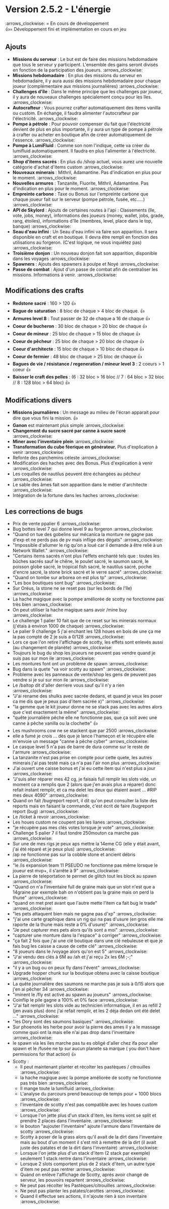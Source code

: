 # Version 2.5.2 - L'énergie

&#x20;:arrows\_clockwise: = En cours de développement\
:thumbsup:= Développement fini et implémentation en cours en jeu

## Ajouts

* **Missions du serveur** : Le but est de faire des missions hebdomadaire que tous le serveur y participent. L'ensemble des gains seront divisés en fonction de la participation des joueurs. :arrows\_clockwise:
* **Missions hebdomadaire** : En plus des missions du serveur en hebdomadaire, il y aura aussi des missions hebdomadaire pour chaque joueur (complémentaire aux missions journalières) :arrows\_clockwise:
* **Challenges d'île** : Dans le même principe que les challenges par joueur, il y aura de nouveaux challenges spécialement conçu pour les îles. :arrows\_clockwise:
* **Autocrafteur** : Vous pourrez crafter automatiquement des items vanilla ou custom. En échange, il faudra alimenter l'autocrafteur par l'électricité. :arrows\_clockwise:
* **Pompe à pétrole** : Pour pouvoir compenser du fait que l'électricité devient de plus en plus importante, il y aura un type de pompe à pétrole à crafter ou acheter en boutique afin de créer automatiquement de l'essence. :arrows\_clockwise:
* **Pompe à LumiFluid** : Comme son nom l'indique, cette va créer du lumifluid automatiquement. Il faudra en plus l'alimenter à l'électricité. :arrows\_clockwise:
* **Shop d'items sacrés** : En plus du /shop actuel, vous aurez une nouvelle catégorie d'achat d'items custom :arrows\_clockwise:
* **Nouveaux minerais** : Mithril, Adamantine. Pas d'indication en plus pour le moment. :arrows\_clockwise:
* **Nouvelles armures** : Tanzanite, Fluorite, Mithril, Adamantine. Pas d'indication en plus pour le moment. :arrows\_clockwise:
* **Empreinte carbone** : Taxe ou Bonus sur l'empreinte carbone que chaque joueur fait sur le serveur (pompe pétrole, fusée, etc.....) :arrows\_clockwise:
* **API de Skylord** : Ajouts de certaines routes à l'api : Classements (île, vote, jobs, money), informations des joueurs (money, wallet, jobs, grade, rang, étoiles), informations d'île (membres, level, place dans le top, banque) :arrows\_clockwise:
* **Seau d'eau infini** : Un Seau d'eau infini va faire son apparition. Il sera disponible en craft et en boutique. Il devra être rempli en fonction des utilisations au forgeron. (C'est logique, ne vous inquiétez pas) :arrows\_clockwise:
* **Troisième donjon** : Un nouveau donjon fait son apparition, disponible dans les voyages :arrows\_clockwise:
* **Spawners** : Ajouts des spawners à poulpe et Noyé :arrows\_clockwise:
* **Passe de combat** : Ajout d'un passe de combat afin de centraliser les missions. Informations à venir. :arrows\_clockwise:

## Modifications des crafts

* **Redstone sacré** : 160 > 120 :thumbsup:
* **Bague de saturation** : 8 bloc de chaque > 4 bloc de chaque. :thumbsup:
* **Armures level 8** : Tout passer de 32 de chaque a 16 de chaque :thumbsup:
* **Coeur de bucheron** : 30 bloc de chaque > 20 bloc de chaque :thumbsup:
* **Coeur de mineur** : 25 bloc de chaque > 15 bloc de chaque :thumbsup:
* **Coeur de pêcheur** : 25 bloc de chaque > 20 bloc de chaque :thumbsup:
* **Coeur d'architecte** : 15 bloc de chaque > 10 bloc de chaque :thumbsup:
* **Coeur de fermier** : 48 bloc de chaque > 25 bloc de chaque :thumbsup:
* **Bagues de vie / résistance / regeneration / mineur level 3** : 2 coeurs > 1 coeur :thumbsup:
* **Baisser le craft des pelles** : (6 : 32 bloc > 16 bloc // 7 : 64 bloc > 32 bloc // 8 : 128 bloc > 64 bloc) :thumbsup:

## Modifications divers

* **Missions journalières** : Un message au milieu de l'écran apparait pour dire que vous fini la mission. :thumbsup:
* **Ganon** est maintenant plus simple :arrows\_clockwise:
* **Changement du sucre sacré par canne à sucre sacré** :arrows\_clockwise:
* **Miner avec l'inventaire plein** :arrows\_clockwise:
* **Transformation du cube féerique en générateur.** Plus d'explication à venir :arrows\_clockwise:
* Refonte des parchemins céleste :arrows\_clockwise:
* Modification des haches avec des Bonus. Plus d'explication à venir :arrows\_clockwise:
* Les coquilles de nautilus peuvent être échangées au pêcheur :arrows\_clockwise:
* Le sable des âmes fait son apparition dans le métier d'architecte :arrows\_clockwise:
* Intégration de la fortune dans les haches :arrows\_clockwise:

## Les corrections de bugs

* Prix de vente ppalier 6 :arrows\_clockwise:
* Bug bottes level 7 qui donne level 9 au forgeron :arrows\_clockwise:
* "Quand on tue des gobelins sur mécanica la monture ne gagne pas d'exp et ne perds pas de pv mais inflige des dégats" :arrows\_clockwise:
* "Impossible d'allumer le rig qu'on a loué car il demande à être relié à un Network Wallet." :arrows\_clockwise:
* "Certains items sacrés n'ont plus l'effets enchanté tels que : toutes les bûches sacrés sauf le chêne, le poulet sacré, le saumon sacré, le poisson globe sacré, le tropical fish sacré, le nautilus sacré, poche d'encre sacré, la stone brick sacré et le verre sacré" :arrows\_clockwise:
* "Quand on tombe sur arborea on est plus tp" :arrows\_clockwise:
* "Les box boutiques sont bug" :arrows\_clockwise:
* Sur Oréus, la stone ne se reset pas (sur les bords de l'île) :arrows\_clockwise:
* La hache magique avec la pompe améliorée de scotty ne fonctionne pas très bien :arrows\_clockwise:
* On peut utiliser la hache magique sans avoir /mine buy :arrows\_clockwise:
* Le challenge 1 palier 10 fait que de ce reset sur les minerais normaux (j'étais à environ 1000 de chaque) :arrows\_clockwise:
* Le palier 9 challenge 5 j'ai enchant les 128 houes en bois de une ça me la pas compté de 2 je suis a 0/128 :arrows\_clockwise:
* Lors ce que l'on retire l'affichage de scotty, les effets sont enlevés aussi (au changement de planète) :arrows\_clockwise:
* Toujours le bug du shop les joueurs ne peuvent pas vendre quand je suis pas sur mon ile :arrows\_clockwise:
* Les montures font ont un problème de spawn :arrows\_clockwise:
* Bug dans la quete "va voir scotty au spawn" :arrows\_clockwise:
* Probleme avec les panneaux de vente/shop les gens de peuvent pas vendre si je sui sur mon ile :arrows\_clockwise:
* Le /baltop dit d'aller derriere vous sauf qu'il n'y a rien :arrows\_clockwise:
* "J'ai rename des shulks avec sacrée dedans, et quand je veux les poser ca me dis que je peux pas d'item sacrée x)" :arrows\_clockwise:
* "la gemme que le kit joueur donne ne se stack pas avec les autres alors que c'est exactement la même" :arrows\_clockwise:
* "quête journalière pêche elle ne fonctionne pas, que ça soit avec une canne à pêche vanilla ou la clochette" :thumbsup:
* Les mushrooms cow ne se stackent que par 2500  :arrows\_clockwise:
* elle a fumé je crois ... dès que je lance l'hameçon et le récupère elle m'envoie un message  "canne à pêche cyber" :arrows\_clockwise:
* Le casque level 5 n'a pas de barre de dura comme sur le reste de l'armure :arrows\_clockwise:
* La tanzanite n'est pas prise en compte pour cette quete, les autres minerais j'ai pas testé mais ça n'a pas l'air non plus :arrows\_clockwise:
* J'ai ouvert une caisse bonus et j'ai eu cette item qui n'est plus a jour :arrows\_clockwise:
* "J'suis aller réparer mes 42 cg, je faisais full remplir les slots vide, un moment ca a remplis que 2 (alors que j'en avais plus a réparer) donc refait instant remplir, et ca ma delet les deux qui étaient avant ... #RIP mes deux 4090" :arrows\_clockwise:
* Quand on fait /bugreport report, il dit qu'on peut consulter la liste des reports mais en faisant la commande, c'est écrit de faire /bugreport report (bug) :arrows\_clockwise:
* Le /ticket à revoir :arrows\_clockwise:
* Les houes custom ne coupent pas les lianes :arrows\_clockwise:
* "je récupère pas mes clés votes lorsque je vote" :arrows\_clockwise:
* Challenge 5 palier 7 il faut tondre 250mouton ca marche pas :arrows\_clockwise:
* Sur une de mes rigs je peux aps mettre la 14eme CG (elle y était avant, j'ai été réparé et je peux plus) :arrows\_clockwise:
* /ap ne fonctionne pas sur la cobble stone et ancient débris :arrows\_clockwise:
* "le /is expansion team 11 PSEUDO ne fonctionne pas même lorsque le joueur est mvp+, il s'arrête à 9" :arrows\_clockwise:
* La pierre de teleportation te permet de glitch tout les block au spawn :arrows\_clockwise:
* "Quand on n'a l'inventaire full de graine mais que un slot n'est que a 14graine par exemple bah on n'obtient pas la graine mais on perd la thune" :arrows\_clockwise:
* "quand on met pret avant que l'autre mette l'item ca fait bug le trade" :arrows\_clockwise:
* "les pets attaquent bien mais ne gagne pas d'xp" :arrows\_clockwise:
* "j'ai une carte graphique dans un rig qui na pas d'usure (en gros elle me raporte de la thune mais reste a 0% d'usure)" :arrows\_clockwise:
* "Je peut capturer mes pets alors qu'ils sont a moi" :arrows\_clockwise:
* "capturer une monture dans la l'espace" à corriger" :arrows\_clockwise:
* "ça fait 2 fois que j'ai une clé boutique dans une clé nebuleuse et que je fais bug les caisse a cause de cette clé" :arrows\_clockwise:
* "8 joueurs dans le /voyage alors qu'on est 5" :arrows\_clockwise:
* "J'ai vendu des clés à 6M au /ah et j'ai reçu 2x les 6M ;-;" :arrows\_clockwise:
* "il y a un bug ou on peux fly dans l'évent" :arrows\_clockwise:
* Upgrade hopper chunk sur la boutique obtenu avec la caisse boutique :arrows\_clockwise:
* La quête journalière des saumons ne marche pas je suis à 0/15 alors que j'en ai pêcher 34 :arrows\_clockwise:
* "iminent le /fly est activé au spawn au joueurs" :arrows\_clockwise:
* Coinflip le pile gagne a 100% et 0% face :arrows\_clockwise:
* "J'ai fait remplir les slots vide au technicien informatique, il en as refill 2 (jen avais plus) donc j'ai refait remplir, et les 2 déja dedan ont été delet ..." :arrows\_clockwise:
* "les Dory sont des saumons basiques" :arrows\_clockwise:
* Sur phoenotis les herbe pour avoir la pierre des ames il y a le massage comme quoi ont la mais elle n'ai pas drop dans l'inventaire :arrows\_clockwise:
* le spawn via les iles marche pas tu es obligé d'aller chez ifa pour aller spawn et le /fusée ne tp sur aucun planete sa marque ( you don't have permissions for that action) :thumbsup:
* Scotty :&#x20;
  * Il peut maintenant planter et récolter les pastèques / citrouilles :arrows\_clockwise:
  * &#x20;la hache magique avec la pompe améliorée de scotty ne fonctionne pas très bien :arrows\_clockwise:
  * Il mange toute la lumifluid :arrows\_clockwise:
  * L'analyse du parcours prend beaucoup de temps pour + 1000 blocs :arrows\_clockwise:
  * l'inventaire de scotty n'est pas compatible avec les houes custom :arrows\_clockwise:
  * Lorsque l'on jette plus d'un stack d'item, les items vont se split et prendre 2 places dans  l'inventaire. :arrows\_clockwise:
  * le bouton "aujouter l'inventaire" ajoute l'armure dans l'inventaire de scotty :arrows\_clockwise:
  * Scotty à poser de la grass alors qu'il avait de la dirt dans l'inventaire mais au bout d'un moment il s'est mit à remettre de la dirt (il avait juste des patates et de la dirt dans l'inventaire) :arrows\_clockwise:
  * Lorsque l'on jette plus d'un stack d'item (2 stack par exemple) seulement 1 stack rentre dans l'inventaire :arrows\_clockwise:
  * Lorsque 2 slots comportent plus de 2 stack d'item, un autre type d'item ne peut pas rentrer :arrows\_clockwise:
  * Quand on enlève l'affichage de Scotty, après avoir changé de serveur, les pouvoirs repartent :arrows\_clockwise:
  * Ne peut pas récolter les Pastèques/citrouilles :arrows\_clockwise:
  * Ne peut pas planter les patates/carottes :arrows\_clockwise:
  * Quand il effectue ses actions, il n'ajoute rien à son inventaire :arrows\_clockwise:
